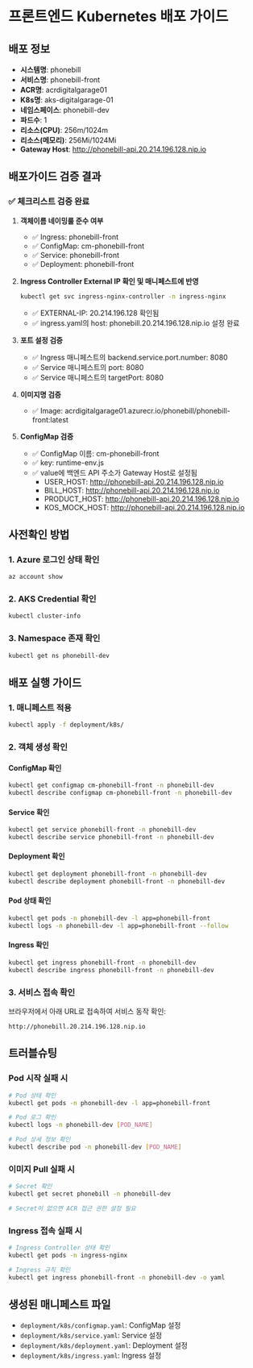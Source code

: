 # 프론트엔드 Kubernetes 배포 가이드

## 배포 정보
- **시스템명**: phonebill
- **서비스명**: phonebill-front 
- **ACR명**: acrdigitalgarage01
- **K8s명**: aks-digitalgarage-01
- **네임스페이스**: phonebill-dev
- **파드수**: 1
- **리소스(CPU)**: 256m/1024m
- **리소스(메모리)**: 256Mi/1024Mi
- **Gateway Host**: http://phonebill-api.20.214.196.128.nip.io

## 배포가이드 검증 결과

### ✅ 체크리스트 검증 완료

1. **객체이름 네이밍룰 준수 여부**
   - ✅ Ingress: phonebill-front
   - ✅ ConfigMap: cm-phonebill-front
   - ✅ Service: phonebill-front
   - ✅ Deployment: phonebill-front

2. **Ingress Controller External IP 확인 및 매니페스트에 반영**
   ```bash
   kubectl get svc ingress-nginx-controller -n ingress-nginx
   ```
   - ✅ EXTERNAL-IP: 20.214.196.128 확인됨
   - ✅ ingress.yaml의 host: phonebill.20.214.196.128.nip.io 설정 완료

3. **포트 설정 검증**
   - ✅ Ingress 매니페스트의 backend.service.port.number: 8080
   - ✅ Service 매니페스트의 port: 8080
   - ✅ Service 매니페스트의 targetPort: 8080

4. **이미지명 검증**
   - ✅ Image: acrdigitalgarage01.azurecr.io/phonebill/phonebill-front:latest

5. **ConfigMap 검증**
   - ✅ ConfigMap 이름: cm-phonebill-front
   - ✅ key: runtime-env.js
   - ✅ value에 백엔드 API 주소가 Gateway Host로 설정됨
     - USER_HOST: http://phonebill-api.20.214.196.128.nip.io
     - BILL_HOST: http://phonebill-api.20.214.196.128.nip.io
     - PRODUCT_HOST: http://phonebill-api.20.214.196.128.nip.io
     - KOS_MOCK_HOST: http://phonebill-api.20.214.196.128.nip.io

## 사전확인 방법

### 1. Azure 로그인 상태 확인
```bash
az account show
```

### 2. AKS Credential 확인
```bash
kubectl cluster-info
```

### 3. Namespace 존재 확인
```bash
kubectl get ns phonebill-dev
```

## 배포 실행 가이드

### 1. 매니페스트 적용
```bash
kubectl apply -f deployment/k8s/
```

### 2. 객체 생성 확인

#### ConfigMap 확인
```bash
kubectl get configmap cm-phonebill-front -n phonebill-dev
kubectl describe configmap cm-phonebill-front -n phonebill-dev
```

#### Service 확인
```bash
kubectl get service phonebill-front -n phonebill-dev
kubectl describe service phonebill-front -n phonebill-dev
```

#### Deployment 확인
```bash
kubectl get deployment phonebill-front -n phonebill-dev
kubectl describe deployment phonebill-front -n phonebill-dev
```

#### Pod 상태 확인
```bash
kubectl get pods -n phonebill-dev -l app=phonebill-front
kubectl logs -n phonebill-dev -l app=phonebill-front --follow
```

#### Ingress 확인
```bash
kubectl get ingress phonebill-front -n phonebill-dev
kubectl describe ingress phonebill-front -n phonebill-dev
```

### 3. 서비스 접속 확인
브라우저에서 아래 URL로 접속하여 서비스 동작 확인:
```
http://phonebill.20.214.196.128.nip.io
```

## 트러블슈팅

### Pod 시작 실패 시
```bash
# Pod 상태 확인
kubectl get pods -n phonebill-dev -l app=phonebill-front

# Pod 로그 확인
kubectl logs -n phonebill-dev [POD_NAME]

# Pod 상세 정보 확인
kubectl describe pod -n phonebill-dev [POD_NAME]
```

### 이미지 Pull 실패 시
```bash
# Secret 확인
kubectl get secret phonebill -n phonebill-dev

# Secret이 없으면 ACR 접근 권한 설정 필요
```

### Ingress 접속 실패 시
```bash
# Ingress Controller 상태 확인
kubectl get pods -n ingress-nginx

# Ingress 규칙 확인
kubectl get ingress phonebill-front -n phonebill-dev -o yaml
```

## 생성된 매니페스트 파일
- `deployment/k8s/configmap.yaml`: ConfigMap 설정
- `deployment/k8s/service.yaml`: Service 설정
- `deployment/k8s/deployment.yaml`: Deployment 설정
- `deployment/k8s/ingress.yaml`: Ingress 설정